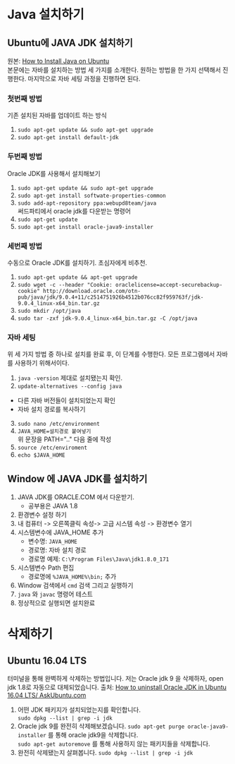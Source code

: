 # Java 설치하기

## Ubuntu에 JAVA JDK 설치하기
원본: [How to Install Java on Ubuntu](https://thishosting.rocks/install-java-ubuntu/#comment-6661)  
본문에는 자바를 설치하는 방법 세 가지를 소개한다. 원하는 방법을 한 가지 선택해서 진행한다. 마지막으로 자바 세팅 과정을 진행하면 된다.

### 첫번째 방법
기존 설치된 자바를 업데이트 하는 방식
1. `sudo apt-get update && sudo apt-get upgrade`
2. `sudo apt-get install default-jdk`

### 두번째 방법
Oracle JDK를 사용해서 설치해보기
1. `sudo apt-get update && sudo apt-get upgrade`
2. `sudo apt-get install softwate-properties-common`
3. `sudo add-apt-repository ppa:webupd8team/java`  
  써드파티에서 oracle jdk를 다운받는 명령어
4. `sudo apt-get update`
5. `sudo apt-get install oracle-java9-installer`

### 세번째 방법
수동으로 Oracle JDK를 설치하기. 초심자에게 비추천.
1. `sudo apt-get update && apt-get upgrade`
2. `sudo wget -c --header "Cookie: oraclelicense=accept-securebackup-cookie" http://download.oracle.com/otn-pub/java/jdk/9.0.4+11/c2514751926b4512b076cc82f959763f/jdk-9.0.4_linux-x64_bin.tar.gz`
3. `sudo mkdir /opt/java`
4. `sudo tar -zxf jdk-9.0.4_linux-x64_bin.tar.gz -C /opt/java`

### 자바 세팅
위 세 가지 방법 중 하나로 설치를 완료 후, 이 단계를 수행한다. 모든 프로그램에서 자바를 사용하기 위해서이다.
1. `java -version`
	제대로 설치됐는지 확인.
2. `update-alternatives --config java`  
  - 다른 자바 버전들이 설치되었는지 확인
  - 자바 설치 경로를 복사하기
3. `sudo nano /etc/environment`
4. `JAVA_HOME=설치경로 붙여넣기`  
  위 문장을 PATH=".." 다음 줄에 작성
5. `source /etc/enviroment`
6. `echo $JAVA_HOME`

## Window 에 JAVA JDK를 설치하기
1. JAVA JDK를 ORACLE.COM 에서 다운받기.
	- 공부용은 JAVA 1.8
2. 환경변수 설정 하기
3. 내 컴퓨터 -> 오른쪽클릭 속성-> 고급 시스템 속성 -> 환경변수 열기
4. 시스템변수에 JAVA_HOME 추가
	- 변수명: `JAVA_HOME`
	- 경로명: 자바 설치 경로
	- 경로명 예제: `C:\Program Files\Java\jdk1.8.0_171`
5. 시스템변수 Path 편집
	- 경로명에 `%JAVA_HOME%\bin;` 추가
6. Window 검색에서 `cmd` 검색 그리고 실행하기
7. `java` 와 `javac` 명령어 테스트
8. 정상적으로 실행되면 설치완료



# 삭제하기
## Ubuntu 16.04 LTS
터미널을 통해 완벽하게 삭제하는 방법입니다. 저는 Oracle jdk 9 을 삭제하자, open jdk 1.8로 자동으로 대체되었습니다.
출처: [How to uninstall Oracle JDK in Ubuntu 16.04 LTS/ AskUbuntu.com](https://askubuntu.com/questions/850729/how-to-uninstall-oracle-jdk-in-ubuntu-16-04-lts)

1. 어떤 JDK 패키지가 설치되었는지를 확인합니다.  
`sudo dpkg --list | grep -i jdk`  
2. Oracle jdk 9를 완전히 삭제해보겠습니다.
`sudo apt-get purge oracle-java9-installer` 를 통해 oracle jdk9을 삭제합니다.  
`sudo apt-get autoremove` 를 통해 사용하지 않는 패키지들을 삭제합니다.  
3. 완전히 삭제됐는지 살펴봅니다.
`sudo dpkg --list | grep -i jdk`
